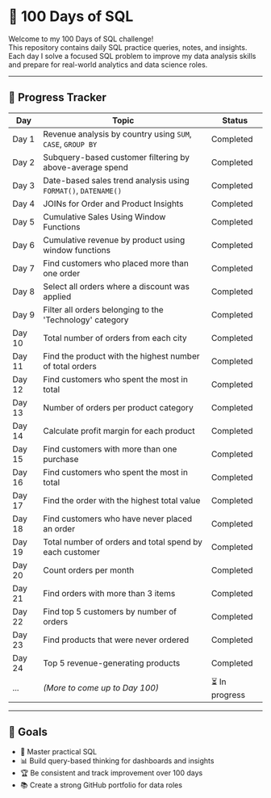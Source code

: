 # 💯 100 Days of SQL

Welcome to my 100 Days of SQL challenge!  
This repository contains daily SQL practice queries, notes, and insights. Each day I solve a focused SQL problem to improve my data analysis skills and prepare for real-world analytics and data science roles.

---

## 📅 Progress Tracker

| Day | Topic | Status |
|-----|--------------------------|--------|
| Day 1 | Revenue analysis by country using `SUM`, `CASE`, `GROUP BY` | Completed |
| Day 2 | Subquery-based customer filtering by above-average spend | Completed |
| Day 3 | Date-based sales trend analysis using `FORMAT()`, `DATENAME()` | Completed |
| Day 4 | JOINs for Order and Product Insights | Completed |
| Day 5 | Cumulative Sales Using Window Functions | Completed |
| Day 6 | Cumulative revenue by product using window functions | Completed |
| Day 7 | Find customers who placed more than one order | Completed |
| Day 8 | Select all orders where a discount was applied | Completed |
| Day 9 | Filter all orders belonging to the 'Technology' category | Completed |
| Day 10 | Total number of orders from each city | Completed |
| Day 11 | Find the product with the highest number of total orders | Completed |
| Day 12 | Find customers who spent the most in total | Completed |
| Day 13 | Number of orders per product category | Completed |
| Day 14 | Calculate profit margin for each product | Completed |
| Day 15 | Find customers with more than one purchase | Completed |
| Day 16 | Find customers who spent the most in total | Completed |
| Day 17 | Find the order with the highest total value | Completed |
| Day 18 | Find customers who have never placed an order | Completed |
| Day 19 | Total number of orders and total spend by each customer | Completed |
| Day 20 | Count orders per month | Completed |
| Day 21 | Find orders with more than 3 items| Completed |
| Day 22 | Find top 5 customers by number of orders | Completed |
| Day 23 | Find products that were never ordered | Completed |
| Day 24 | Top 5 revenue-generating products | Completed |
| ... | *(More to come up to Day 100)* | ⏳ In progress |

---

## 🚀 Goals

- 🧠 Master practical SQL
- 📊 Build query-based thinking for dashboards and insights
- 🏆 Be consistent and track improvement over 100 days
- 📚 Create a strong GitHub portfolio for data roles